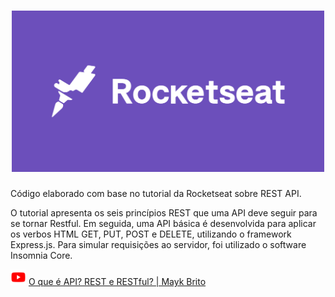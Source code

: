 <h1 align="center"> <img src="https://raw.githubusercontent.com/gabrielnardes/tutorial-rocketseat-rest/main/rocketseat.png" alt="drawing" width="500"/></h1>


Código elaborado com base no tutorial da Rocketseat sobre REST API.

O tutorial apresenta os seis princípios REST que uma API deve seguir para se tornar Restful. Em seguida, uma API básica é desenvolvida para aplicar os verbos HTML GET, PUT, POST e DELETE, utilizando o framework Express.js. Para simular requisições ao servidor, foi utilizado o software Insomnia Core.

<p>
  <img src="https://raw.githubusercontent.com/gabrielnardes/tutorial-rocketseat-rest/main/icon-yt.png" alt="icon-yt" width="25"/>
  <a href="https://www.youtube.com/watch?v=ghTrp1x_1A">O que é API? REST e RESTful? | Mayk Brito</a>
</p>
